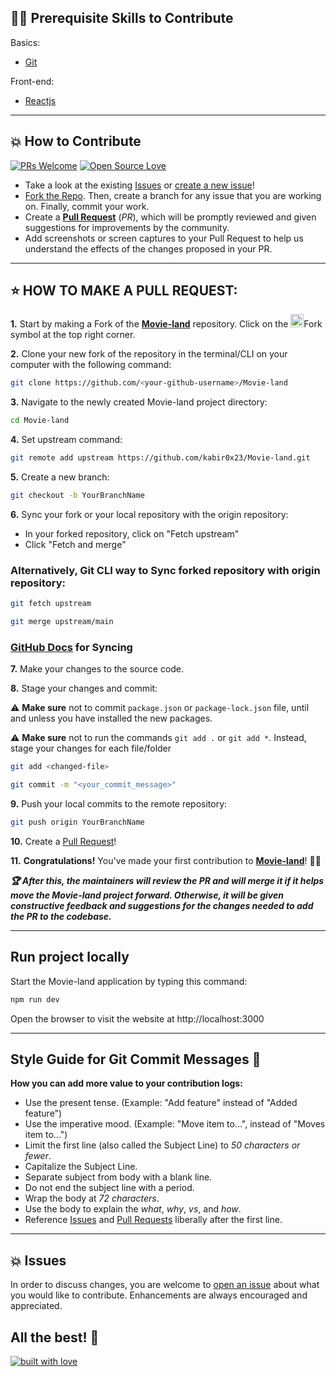 ## 👨‍💻 Prerequisite Skills to Contribute

Basics:
  - [Git](https://git-scm.com/)

Front-end:
  - [Reactjs](https://developer.mozilla.org/en-US/docs/Web/HTML)

---

## 💥 How to Contribute

[![PRs Welcome](https://img.shields.io/badge/PRs-welcome-brightgreen.svg?style=flat-square)](https://github.com/kabir0x23/Movie-land/pulls)
[![Open Source Love](https://badges.frapsoft.com/os/v1/open-source.png?v=103)](https://github.com/kabir0x23/)

- Take a look at the existing [Issues](https://github.com/kabir0x23/Movie-land/issues) or [create a new issue](https://github.com/kabir0x23/Movie-land/issues/new/choose)!
- [Fork the Repo](https://github.com/kabir0x23/Movie-land/fork). Then, create a branch for any issue that you are working on. Finally, commit your work.
- Create a **[Pull Request](https://github.com/kabir0x23/Movie-land/compare)** (_PR_), which will be promptly reviewed and given suggestions for improvements by the community.
- Add screenshots or screen captures to your Pull Request to help us understand the effects of the changes proposed in your PR.

---

## ⭐ HOW TO MAKE A PULL REQUEST:

**1.** Start by making a Fork of the [**Movie-land**](https://github.com/kabir0x23/Movie-land) repository. Click on the <a href="https://github.com/kabir0x23/Movie-land/fork"><img src="https://i.imgur.com/G4z1kEe.png" height="21" width="21"></a>Fork symbol at the top right corner.

**2.** Clone your new fork of the repository in the terminal/CLI on your computer with the following command:
```bash
git clone https://github.com/<your-github-username>/Movie-land
```

**3.** Navigate to the newly created Movie-land project directory:
```bash
cd Movie-land
```

**4.** Set upstream command:

```bash
git remote add upstream https://github.com/kabir0x23/Movie-land.git
```

**5.** Create a new branch:
```bash
git checkout -b YourBranchName
```

**6.** Sync your fork or your local repository with the origin repository:
- In your forked repository, click on "Fetch upstream"
- Click "Fetch and merge"

### Alternatively, Git CLI way to Sync forked repository with origin repository:

```bash
git fetch upstream
```

```bash
git merge upstream/main
```

### [GitHub Docs](https://docs.github.com/en/github/collaborating-with-pull-requests/addressing-merge-conflicts/resolving-a-merge-conflict-on-github) for Syncing

**7.** Make your changes to the source code.

**8.** Stage your changes and commit:

⚠️ **Make sure** not to commit `package.json` or `package-lock.json` file, until and unless you have installed the new packages.

⚠️ **Make sure** not to run the commands `git add .` or `git add *`. Instead, stage your changes for each file/folder

```bash
git add <changed-file>
```

```bash
git commit -m "<your_commit_message>"
```

**9.** Push your local commits to the remote repository:

```bash
git push origin YourBranchName
```

**10.** Create a [Pull Request](https://help.github.com/en/github/collaborating-with-issues-and-pull-requests/creating-a-pull-request)!

**11.** **Congratulations!** You've made your first contribution to [**Movie-land**](https://github.com/kabir0x23/Movie-land/graphs/contributors)! 🙌🏼

**_:trophy: After this, the maintainers will review the PR and will merge it if it helps move the Movie-land project forward. Otherwise, it will be given constructive feedback and suggestions for the changes needed to add the PR to the codebase._**

---

## Run project locally

Start the Movie-land application by typing this command:
```bash
npm run dev
```
Open the browser to visit the website at http://localhost:3000

---

## Style Guide for Git Commit Messages :memo:

**How you can add more value to your contribution logs:**

- Use the present tense. (Example: "Add feature" instead of "Added feature")
- Use the imperative mood. (Example: "Move item to...", instead of "Moves item to...")
- Limit the first line (also called the Subject Line) to _50 characters or fewer_.
- Capitalize the Subject Line.
- Separate subject from body with a blank line.
- Do not end the subject line with a period.
- Wrap the body at _72 characters_.
- Use the body to explain the _what_, _why_, _vs_, and _how_.
- Reference [Issues](https://github.com/kabir0x23/Movie-land/issues) and [Pull Requests](https://github.com/kabir0x23/Movie-land/pulls) liberally after the first line.

---

## 💥 Issues

In order to discuss changes, you are welcome to [open an issue](https://github.com/kabir0x23/Movie-land/issues/new/choose) about what you would like to contribute. Enhancements are always encouraged and appreciated.

## All the best! 🥇

[![built with love](https://forthebadge.com/images/badges/built-with-love.svg)](https://github.com/kabir0x23)
